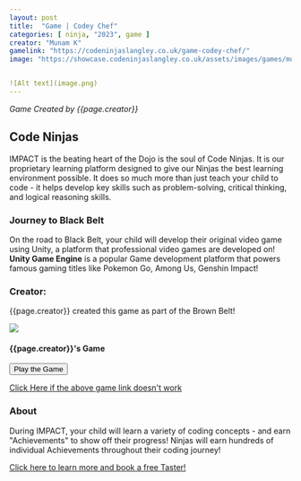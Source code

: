 ```yaml
---
layout: post
title:  "Game | Codey Chef"
categories: [ ninja, "2023", game ]
creator: "Munam K"
gamelink: "https://codeninjaslangley.co.uk/game-codey-chef/"
image: "https://showcase.codeninjaslangley.co.uk/assets/images/games/munam-codey-chef-thumb.png"


![Alt text](image.png)
---
```

_Game Created by {{page.creator}}_

## Code Ninjas
IMPACT is the beating heart of the Dojo is the soul of Code Ninjas.
It is our proprietary learning platform designed to give our Ninjas the best learning environment possible. 
It does so much more than just teach your child to code - it helps develop key skills such as problem-solving, critical thinking, and logical reasoning skills.

### Journey to Black Belt
On the road to Black Belt, your child will develop their original video game using Unity, a platform that professional video games are developed on!
**Unity Game Engine** is a popular Game development platform that powers famous gaming titles like Pokemon Go, Among Us, Genshin Impact!

### Creator:
{{page.creator}} created this game as part of the Brown Belt!

<div class="card"> 
    <img class="card-img-top makecode-preview" src= "{{page.image}}"> 
    <div class="card-img-overlay card-inverse text-center mx-auto" text-center> 
        <h4 class="text-stroke text-white">  
            {{page.creator}}'s Game
        </h4> 
        <div class="card-body text-center mx-auto"> 
            <button onclick="window.open('{{page.gamelink}}')" class="makecode-btn">
                <i class="fa fa-play mr-2"></i>
                Play the Game
            </button>
        </div> 
    </div> 
</div> 

[Click Here if the above game link doesn't work]({{page.gamelink}})

### About
During IMPACT, your child will learn a variety of coding concepts - and earn "Achievements" to show off their progress!
Ninjas will earn hundreds of individual Achievements throughout their coding journey!

[Click here to learn more and book a free Taster!](https://www.codeninjas.co.uk/langley-brk-uk/)

